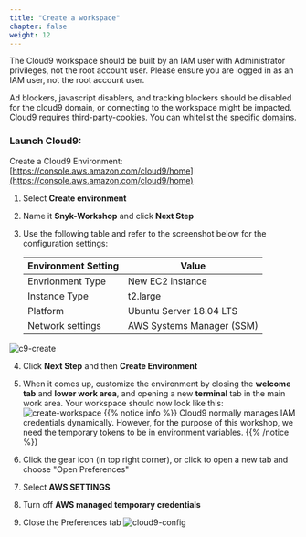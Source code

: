 ```yaml
---
title: "Create a workspace"
chapter: false
weight: 12
---
```

The Cloud9 workspace should be built by an IAM user with Administrator privileges,
not the root account user. Please ensure you are logged in as an IAM user, not the root
account user.

Ad blockers, javascript disablers, and tracking blockers should be disabled for
the cloud9 domain, or connecting to the workspace might be impacted.
Cloud9 requires third-party-cookies. You can whitelist the [specific domains]( https://docs.aws.amazon.com/cloud9/latest/user-guide/troubleshooting.html#troubleshooting-env-loading).


### Launch Cloud9:
Create a Cloud9 Environment: [https://console.aws.amazon.com/cloud9/home](https://console.aws.amazon.com/cloud9/home)

1. Select **Create environment**
2. Name it **Snyk-Workshop** and click **Next Step**
3. Use the following table and refer to the screenshot below for the configuration settings:

    |    Environment Setting   |   Value    |
    |----------|--------------------|
    | Envrionment Type | New EC2 instance |
    | Instance Type | t2.large |
    | Platform | Ubuntu Server 18.04 LTS |
    | Network settings | AWS Systems Manager (SSM) |
![c9-create](/images/c9-create.png)

4. Click **Next Step** and then  **Create Environment**
5.  When it comes up, customize the environment by closing the **welcome tab**
and **lower work area**, and opening a new **terminal** tab in the main work area. Your workspace should now look like this:
![create-workspace](/images/create-workspace.png)
{{% notice info %}}
Cloud9 normally manages IAM credentials dynamically. However, for the purpose of this workshop, we need the temporary tokens to be in environment variables.
{{% /notice %}}
6. Click the gear icon (in top right corner), or click to open a new tab and choose "Open Preferences"

7. Select **AWS SETTINGS** 

8. Turn off **AWS managed temporary credentials**

9. Close the Preferences tab
   ![cloud9-config](/images/c9disableiam.png)
